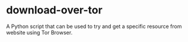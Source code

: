 # download-over-tor

A Python script that can be used to try and get a specific resource from website using Tor Browser.
